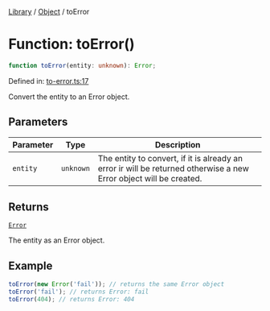 <!-- markdownlint-disable -->
<!-- cspell: disable -->
[Library](../index.md) / [Object](./index.md) / toError

# Function: toError()

```ts
function toError(entity: unknown): Error;
```

Defined in: [to-error.ts:17](https://github.com/technobuddha/library/blob/main/src/to-error.ts#L17)

Convert the entity to an Error object.

## Parameters

| Parameter | Type | Description |
| ------ | ------ | ------ |
| `entity` | `unknown` | The entity to convert, if it is already an error ir will be returned otherwise a new Error object will be created. |

## Returns

[`Error`](https://developer.mozilla.org/docs/Web/JavaScript/Reference/Global_Objects/Error)

The entity as an Error object.

## Example

```typescript
toError(new Error('fail')); // returns the same Error object
toError('fail'); // returns Error: fail
toError(404); // returns Error: 404
```

